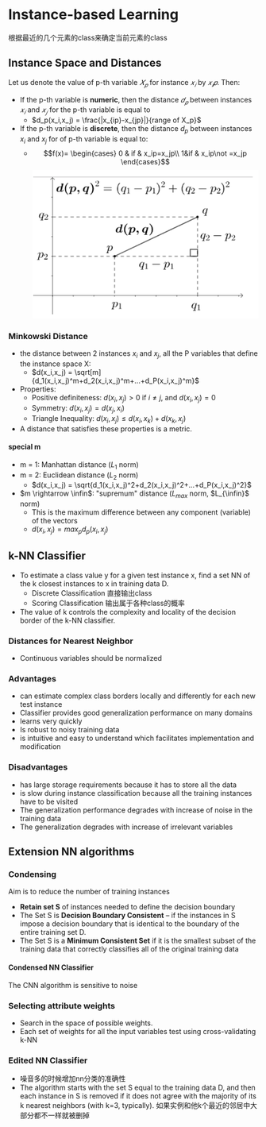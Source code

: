 # Instance-based Learning
根据最近的几个元素的class来确定当前元素的class

## Instance Space and Distances
Let us denote the value of p-th variable $𝑋_𝑝$ for instance $𝑥_𝑖$ by $𝑥_𝑖𝑝$. Then:
+ If the p-th variable is **numeric**, then the distance $𝑑_𝑝$ between instances $𝑥_𝑖$ and $𝑥_𝑗$ for the p-th variable is equal to
  + $d_p(x_i,x_j) = \frac{|x_{ip}-x_{jp}|}{range of X_p}$
+ If the p-th variable is **discrete**, then the distance $d_p$ between instances $x_i$ and $x_j$ for of p-th variable is equal to:
  + $$f(x)= \begin{cases} 0 & if & x_ip=x_jp\\ 1&if & x_ip\not =x_jp \end{cases}$$
![](imgs/5_1.png)

### Minkowski Distance
+ the distance between 2 instances $x_i$ and $x_j$, all the P variables that define the instance space X:
  + $d(x_i,x_j) = \sqrt[m]{d_1(x_i,x_j)^m+d_2(x_i,x_j)^m+...+d_P(x_i,x_j)^m}$
+ Properties:
  + Positive definiteness: $d(x_i,x_j) > 0$ if $i \not ={j}$, and $d(x_i,x_j) = 0$
  + Symmetry: $d(x_i,x_j) = d(x_j,x_i)$
  + Triangle Inequality: $d(x_i,x_j) \leq d(x_i,x_k) + d(x_k,x_j)$
+ A distance that satisfies these properties is a metric.

#### special m
+ m = 1: Manhattan distance ($L_1$ norm)
+ m = 2: Euclidean distance ($L_2$ norm)
  + $d(x_i,x_j) = \sqrt{d_1(x_i,x_j)^2+d_2(x_i,x_j)^2+...+d_P(x_i,x_j)^2}$
+ $m \rightarrow \infin$: "supremum" distance ($L_{max}$ norm, $L_{\infin}$ norm)
  + This is the maximum difference between any component (variable) of the vectors
  + $d(x_i,x_j) = max_p d_p(x_i,x_j)$

## k-NN Classifier
+ To estimate a class value y for a given test instance x, find a set NN of the k closest instances to x in training data D. 
  + Discrete Classification 直接输出class
  + Scoring Classification 输出属于各种class的概率
+ The value of k controls the complexity and locality of the decision border of the k-NN classifier. 

### Distances for Nearest Neighbor
+ Continuous variables should be normalized

### Advantages
+ can estimate complex class borders locally and differently for each new test instance
+ Classifier provides good generalization performance on many domains
+ learns very quickly
+ Is robust to noisy training data
+ is intuitive and easy to understand which facilitates implementation and modification

### Disadvantages
+ has large storage requirements because it has to store all the data
+ is slow during instance classification because all the training instances have to be visited
+ The generalization performance degrades with increase of noise in the training data
+ The generalization degrades with increase of irrelevant variables

## Extension NN algorithms

### Condensing
Aim is to reduce the number of training instances
+ **Retain set S** of instances needed to define the decision boundary
+ The Set S is **Decision Boundary Consistent** – if the instances in S impose a decision boundary that is identical to the boundary of the entire training set D.
+ The Set S is a **Minimum Consistent Set** if  it is the smallest subset of the training data that correctly classifies all of the original training data

#### Condensed NN Classifier
The CNN algorithm is sensitive to noise

### Selecting attribute weights
+ Search in the space of possible weights. 
+ Each set of weights for all the input variables test using cross-validating k-NN  

### Edited NN Classifier
+ 噪音多的时候增加nn分类的准确性
+ The algorithm starts with the set S equal to the training data D, and then each instance in S is removed if it does not agree with the majority of its k nearest neighbors (with k=3, typically). 如果实例和他k个最近的邻居中大部分都不一样就被删掉
